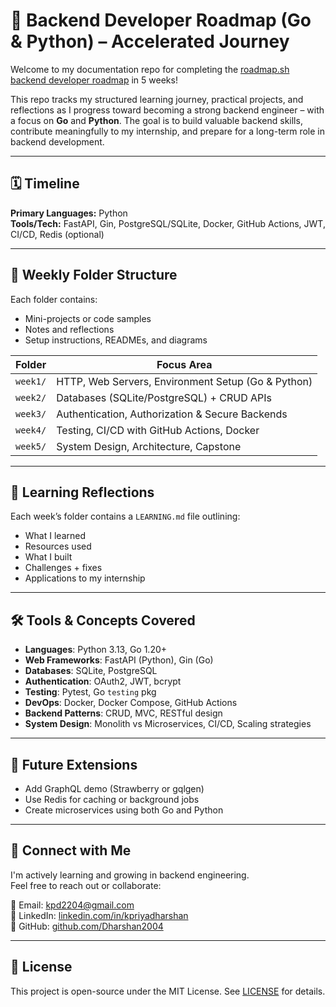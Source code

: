 # 🧭 Backend Developer Roadmap (Go & Python) – Accelerated Journey

Welcome to my documentation repo for completing the [roadmap.sh backend developer roadmap](https://roadmap.sh/backend) in 5 weeks!

This repo tracks my structured learning journey, practical projects, and reflections as I progress toward becoming a strong backend engineer – with a focus on **Go** and **Python**. The goal is to build valuable backend skills, contribute meaningfully to my internship, and prepare for a long-term role in backend development.

---

## 🗓️ Timeline

**Primary Languages:** Python  
**Tools/Tech:** FastAPI, Gin, PostgreSQL/SQLite, Docker, GitHub Actions, JWT, CI/CD, Redis (optional)

---

## 📁 Weekly Folder Structure

Each folder contains:
- Mini-projects or code samples
- Notes and reflections
- Setup instructions, READMEs, and diagrams

| Folder      | Focus Area                                      |
|-------------|--------------------------------------------------|
| `week1/`    | HTTP, Web Servers, Environment Setup (Go & Python) |
| `week2/`    | Databases (SQLite/PostgreSQL) + CRUD APIs        |
| `week3/`    | Authentication, Authorization & Secure Backends |
| `week4/`    | Testing, CI/CD with GitHub Actions, Docker       |
| `week5/`    | System Design, Architecture, Capstone |

---

## 🧠 Learning Reflections

Each week’s folder contains a `LEARNING.md` file outlining:
- What I learned
- Resources used
- What I built
- Challenges + fixes
- Applications to my internship

---

## 🛠️ Tools & Concepts Covered

- **Languages**: Python 3.13, Go 1.20+
- **Web Frameworks**: FastAPI (Python), Gin (Go)
- **Databases**: SQLite, PostgreSQL
- **Authentication**: OAuth2, JWT, bcrypt
- **Testing**: Pytest, Go `testing` pkg
- **DevOps**: Docker, Docker Compose, GitHub Actions
- **Backend Patterns**: CRUD, MVC, RESTful design
- **System Design**: Monolith vs Microservices, CI/CD, Scaling strategies

---

## 🧩 Future Extensions

- Add GraphQL demo (Strawberry or gqlgen)
- Use Redis for caching or background jobs
- Create microservices using both Go and Python

---

## 🤝 Connect with Me

I'm actively learning and growing in backend engineering.  
Feel free to reach out or collaborate:

📧 Email: kpd2204@gmail.com  
💼 LinkedIn: [linkedin.com/in/kpriyadharshan](https://linkedin.com/in/kpriyadharshan)  
🐙 GitHub: [github.com/Dharshan2004](https://github.com/Dharshan2004)

---

## 📄 License

This project is open-source under the MIT License. See [LICENSE](LICENSE) for details.

